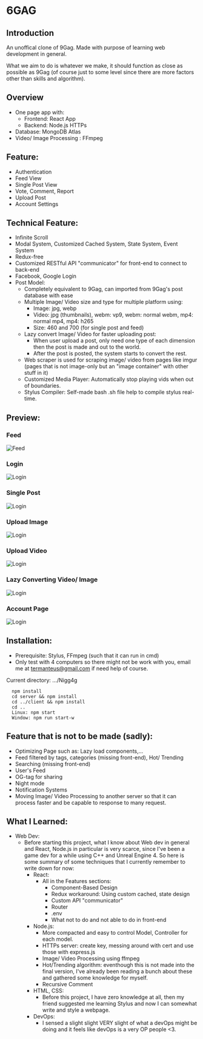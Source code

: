 # 6GAG

## Introduction
An unoffical clone of 9Gag. Made with purpose of learning web development in general.

What we aim to do is whatever we make, it should function as close as possible as 9Gag (of course just to some level since there are more factors other than skills and algorithm).

## Overview
- One page app with:
  - Frontend: React App
  - Backend: Node.js HTTPs
- Database: MongoDB Atlas
- Video/ Image Processing : FFmpeg

## Feature:
- Authentication
- Feed View
- Single Post View
- Vote, Comment, Report
- Upload Post
- Account Settings

## Technical Feature:
- Infinite Scroll
- Modal System, Customized Cached System, State System, Event System 
- Redux-free
- Customized RESTful API "communicator" for front-end to connect to back-end
- Facebook, Google Login
- Post Model: 
  - Completely equivalent to 9Gag, can imported from 9Gag's post database with ease
  - Multiple Image/ Video size and type for multiple platform using:
    - Image: jpg, webp
    - Video: jpg (thumbnails), webm: vp9, webm: normal webm, mp4: normal mp4, mp4: h265
    - Size: 460 and 700 (for single post and feed)
  - Lazy convert Image/ Video for faster uploading post:
    - When user upload a post, only need one type of each dimension then the post is made and out to the world.
    - After the post is posted, the system starts to convert the rest.
  - Web scraper is used for scraping image/ video from pages like imgur (pages that is not image-only but an "image container" with other stuff in it)
  - Customized Media Player: Automatically stop playing vids when out of boundaries.
  - Stylus Compiler: Self-made bash .sh file help to compile stylus real-time.

## Preview:
### Feed
![Feed](MD/feed.gif)
### Login
![Login](MD/login.gif)
### Single Post
![Login](MD/singlepost.gif)
### Upload Image
![Login](MD/uploadpost.gif)
### Upload Video
![Login](MD/uploadvid.gif)
### Lazy Converting Video/ Image
![Login](MD/lazy.gif)
### Account Page
![Login](MD/accountpage.gif)

## Installation:
  - Prerequisite: Stylus, FFmpeg (such that it can run in cmd)
  - Only test with 4 computers so there might not be work with you, email me at termanteus@gmail.com if need help of course.
  
  Current directory: .../Nigg4g
  ```
    npm install
    cd server && npm install 
    cd ../client && npm install
    cd ..
    Linux: npm start
    Window: npm run start-w 
  ```

## Feature that is not to be made (sadly):
  - Optimizing Page such as: Lazy load components,...
  - Feed filtered by tags, categories (missing front-end), Hot/ Trending
  - Searching (missing front-end)
  - User's Feed
  - OG-tag for sharing
  - Night mode
  - Notification Systems
  - Moving Image/ Video Processing to another server so that it can process faster and be capable to response to many request.


## What I Learned:
- Web Dev:
  - Before starting this project, what I know about Web dev in general and React, Node.js in particular is very scarce, since I've been a game dev for a while using C++ and Unreal Engine 4. So here is some summary of some techniques that I currently remember to write down for now:
    - React:
      - All in the Features sections:
        - Component-Based Design
        - Redux workaround: Using custom cached, state design
        - Custom API "communicator"
        - Router
        - .env
        - What not to do and not able to do in front-end
    - Node.js:
      - More compacted and easy to control Model, Controller for each model.
      - HTTPs server: create key, messing around with cert and use those with express.js
      - Image/ Video Processing using ffmpeg
      - Hot/Trending algorithm: eventhough this is not made into the final version, I've already been reading a bunch about these and gathered some knowledge for myself.
      - Recursive Comment
    - HTML, CSS:
      - Before this project, I have zero knowledge at all, then my friend suggested me learning Stylus and now I can somewhat write and style a webpage.
    - DevOps:
      - I sensed a slight slight VERY slight of what a devOps might be doing and it feels like devOps is a very OP people <3.